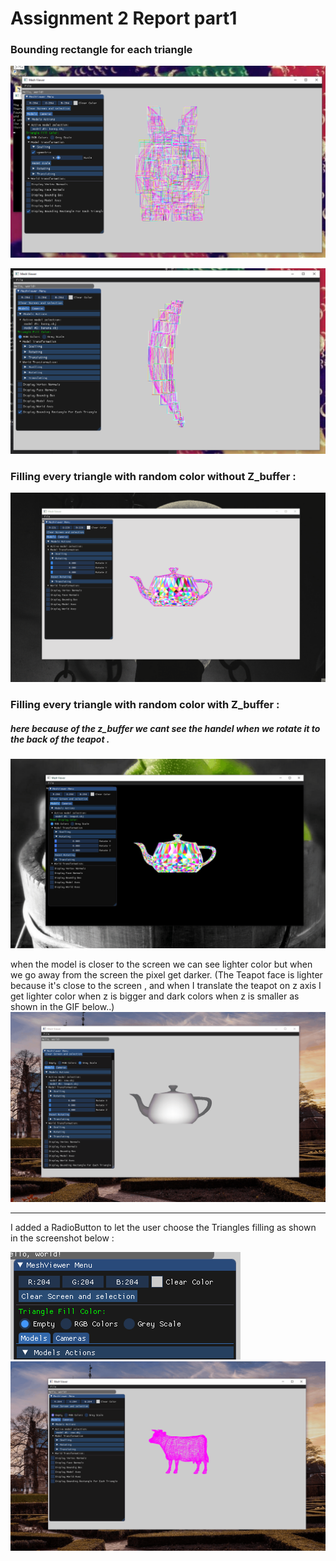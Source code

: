 # Assignment 2 Report part1
### Bounding rectangle for each triangle
![Image ](./Screenshot1_bounding_triangle.png)

![Image ](./Screenshot2_bounding_triangle.png)

### Filling every triangle with random color without Z_buffer :
![animatioin ](./Animation1_withoutZbuffer.gif)


### Filling every triangle with random color with Z_buffer :
##### here because of the z_buffer we cant see the handel when we rotate it to the back of the teapot .
![animatioin ](./Animation2_colored_with_Zbuffer.gif)
 
 when the model is closer to the screen we can see lighter color but when we go away from the screen the pixel get darker.
(The Teapot face is lighter because it's close to the screen , and when I translate the teapot on z axis I get lighter color when z is bigger and dark colors when z is smaller as shown in the GIF below..)
 ![animatioin ](./Animation3_Greyscale_Zbuffer.gif)

 ---
I added a RadioButton to let the user choose the Triangles filling as shown in the screenshot below :

![screenshot ](./Screenshot3_GUI.png)
![animatioin ](./Animation4_GUI.gif)